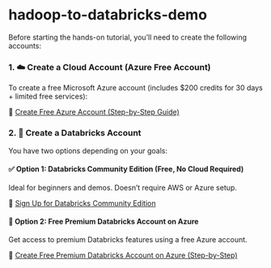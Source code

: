 # hadoop-to-databricks-demo


Before starting the hands-on tutorial, you’ll need to create the following accounts:

### 1. ☁️ **Create a Cloud Account (Azure Free Account)**

To create a free Microsoft Azure account (includes $200 credits for 30 days + limited free services):

🔗 [Create Free Azure Account (Step-by-Step Guide)](https://www.youtube.com/watch?v=_ned_Ighz4o&t=116s)

### 2. 🧱 **Create a Databricks Account**

You have two options depending on your goals:

#### ✅ **Option 1: Databricks Community Edition (Free, No Cloud Required)**  
Ideal for beginners and demos. Doesn’t require AWS or Azure setup.

🔗 [Sign Up for Databricks Community Edition](https://www.youtube.com/watch?v=RXN6L6v-YC0)

#### 🚀 **Option 2: Free Premium Databricks Account on Azure**  
Get access to premium Databricks features using a free Azure account.

🔗 [Create Free Premium Databricks Account on Azure (Step-by-Step)](https://www.youtube.com/watch?v=SngO-2uDhb4)

